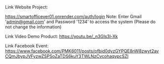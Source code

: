 Link Website Project: ﻿﻿﻿﻿﻿

https://smartofficever01.onrender.com/auth/login
Note: Enter Gmail 'admin@gmail.com' and Password '1234' to access the system (Please do not change the information)


Link Video Demo Product: 
https://youtu.be/_n3GIs3l-Xk


Link Facebook Event:
https://www.facebook.com/PMK6011/posts/pfbid0dyzGYPQE8nW8zwyt2avCQmJbypJVFyzwZSPSoZaTDS6kuY3TWLNzCvcohaqvpcSZl

